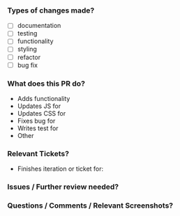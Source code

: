 ### Types of changes made?

- [ ]  documentation
- [ ]  testing
- [ ]  functionality
- [ ]  styling
- [ ]  refactor
- [ ]  bug fix

### What does this PR do?

- Adds functionality
- Updates JS for
- Updates CSS for
- Fixes bug for
- Writes test for
- Other

### Relevant Tickets?

- Finishes iteration or ticket for: 

### Issues / Further review needed?


### Questions / Comments / Relevant Screenshots?

